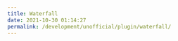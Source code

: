 ```yaml
---
title: Waterfall
date: 2021-10-30 01:14:27
permalink: /development/unofficial/plugin/waterfall/
---
```

